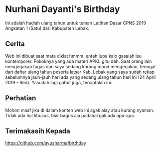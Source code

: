 # Nurhani Dayanti's Birthday

Ini adalah hadiah ulang tahun untuk teman Latihan Dasar CPNS 2019 Angkatan 1 (Satu) dari Kabupaten Lebak.

## Cerita

Web ini dibuat saat mata diklat hmmm. entah lupa kalo gasalah isu kontemporer. Pokoknya yang ada materi APKL gitu deh. Saat orang lain mengerjakan tugas dan saya sedang kurang mood mengerjakan, teringat dari daftar ulang tahun peserta latsar Kab. Lebak yang saya sudah rekap sebelumnya jauh-jauh hari ada yang sedang ulang tahun hari ini (24 April 2019 - Red). Yasudah lagi gabut juga, terciptalah ini.

## Perhatian

Mohon maaf jika di dalam konten web ini agak alay atau kurang nyaman. Tidak ada hal khusus, biar bagus aja padahal gak ada apa-apa.

## Terimakasih Kepada

https://github.com/ayusharma/birthday
